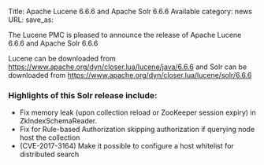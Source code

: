 Title: Apache Lucene 6.6.6 and Apache Solr 6.6.6 Available
category: news
URL: 
save_as: 

The Lucene PMC is pleased to announce the release of Apache Lucene 6.6.6 and Apache Solr 6.6.6

Lucene can be downloaded from <https://www.apache.org/dyn/closer.lua/lucene/java/6.6.6>
and Solr can be downloaded from <https://www.apache.org/dyn/closer.lua/lucene/solr/6.6.6>

### Highlights of this Solr release include:

 * Fix memory leak (upon collection reload or ZooKeeper session expiry) in ZkIndexSchemaReader.
 * Fix for Rule-based Authorization skipping authorization if querying node host the collection
 * (CVE-2017-3164) Make it possible to configure a host whitelist for distributed search

